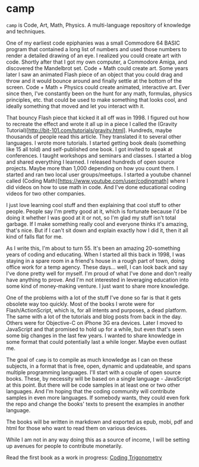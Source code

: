# camp

`camp` is Code, Art, Math, Physics. A multi-language repository of knowledge and techniques.

One of my earliest code epiphanies was a small Commodore 64 BASIC program that contained a long list of numbers and used those numbers to render a detailed drawing of an eye. I realized you could create art with code. Shortly after that I got my own computer, a Commodore Amiga, and discovered the Mandelbrot set. Code + Math could create art. Some years later I saw an animated Flash piece of an object that you could drag and throw and it would bounce around and finally settle at the bottom of the screen. Code + Math + Physics could create animated, interactive art. Ever since then, I've constantly been on the hunt for any math, formulas, physics principles, etc. that could be used to make something that looks cool, and ideally something that moved and let you interact with it.

That bouncy Flash piece that kicked it all off was in 1998. I figured out how to recreate the effect and wrote it all up in a piece I called the (Gravity Tutorial)[http://bit-101.com/tutorials/gravity.html]. Hundreds, maybe thousands of people read this article. They translated it to several other languages. I wrote more tutorials. I started getting book deals (something like 15 all told) and self-published one book. I got invited to speak at conferences. I taught workshops and seminars and classes. I started a blog and shared everything I learned. I released hundreds of open source projects. Maybe more than 1,000 depending on how you count them. I started and ran two local user groups/meetups. I started a youtube channel called (Coding Math)[https://www.youtube.com/user/codingmath] where I did videos on how to use math in code. And I've done educational coding videos for two other companies.

I just love learning cool stuff and then explaining that cool stuff to other people. People say I'm pretty good at it, which is fortunate because I'd be doing it whether I was good at it or not, so I'm glad my stuff isn't total garbage. If I make something really cool and everyone thinks it's amazing, that's nice. But if I can't sit down and explain exactly how I did it, then it all kind of falls flat for me.

As I write this, I'm about to turn 55. It's been an amazing 20-something years of coding and educating. When I started all this back in 1998, I was staying in a spare room in a friend's house in a rough part of town, doing office work for a temp agency. These days... well, I can look back and say I've done pretty well for myself. I'm proud of what I've done and don't really have anything to prove. And I'm not interested in leveraging education into some kind of money-making venture. I just want to share more knowledge.

One of the problems with a lot of the stuff I've done so far is that it gets obsolete way too quickly. Most of the books I wrote were for Flash/ActionScript, which is, for all intents and purposes, a dead platform. The same with a lot of the tutorials and blog posts from back in the day. Others were for Objective-C on iPhone 3G era devices. Later I moved to JavaScript and that promised to hold up for a while, but even that's seen some big changes in the last few years. I wanted to share knowledge in some format that could potentially last a while longer. Maybe even outlast me.

The goal of `camp` is to compile as much knowledge as I can on these subjects, in a format that is free, open, dynamic and updateable, and spans multiple programming languages. I'll start with a couple of open source books. These, by necessity will be based on a single language - JavaScript at this point. But there will be code samples in at least one or two other languages. And I'm hoping that the coding community will contribute samples in even more languages. If somebody wants, they could even fork the repo and change the books' texts to present the examples in another language.

The books will be written in markdown and exported as epub, mobi, pdf and html for those who want to read them on various devices.

While I am not in any way doing this as a source of income, I will be setting up avenues for people to contribute monetarily. 

Read the first book as a work in progress: [Coding Trigonometry](coding_trig/book/index.md)
